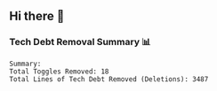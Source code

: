 ## Hi there 👋

<!--
**mohammedm-hs/mohammedm-hs** is a ✨ _special_ ✨ repository because its `README.md` (this file) appears on your GitHub profile.

Here are some ideas to get you started:

- 🔭 I’m currently working on ...
- 🌱 I’m currently learning ...
- 👯 I’m looking to collaborate on ...
- 🤔 I’m looking for help with ...
- 💬 Ask me about ...
- 📫 How to reach me: ...
- 😄 Pronouns: ...
- ⚡ Fun fact: ...
-->

### Tech Debt Removal Summary 📊
```
Summary:
Total Toggles Removed: 18
Total Lines of Tech Debt Removed (Deletions): 3487
```
